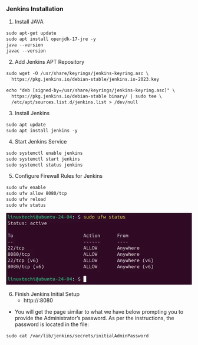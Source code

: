 ### Jenkins Installation
1. Install JAVA
```
sudo apt-get update
sudo apt install openjdk-17-jre -y
java --version
javac --version
```
2. Add Jenkins APT Repository
```
sudo wget -O /usr/share/keyrings/jenkins-keyring.asc \
  https://pkg.jenkins.io/debian-stable/jenkins.io-2023.key
```
```
echo "deb [signed-by=/usr/share/keyrings/jenkins-keyring.asc]" \
  https://pkg.jenkins.io/debian-stable binary/ | sudo tee \
  /etc/apt/sources.list.d/jenkins.list > /dev/null
```
3. Install Jenkins
```
sudo apt update
sudo apt install jenkins -y
```
4. Start Jenkins Service
```
sudo systemctl enable jenkins
sudo systemctl start jenkins
sudo systemctl status jenkins
```
5. Configure Firewall Rules for Jenkins
```
sudo ufw enable
sudo ufw allow 8080/tcp
sudo ufw reload
sudo ufw status
```
![alt text](image.png)

6. Finish Jenkins Initial Setup
    - http://<Public-IP>:8080

- You will get the page similar to what we have below prompting you to provide the Administrator’s password. As per the instructions, the password is located in the file:

```
sudo cat /var/lib/jenkins/secrets/initialAdminPassword 
```